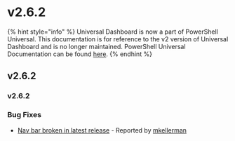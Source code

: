 # v2.6.2

{% hint style="info" %}
Universal Dashboard is now a part of PowerShell Universal. This documentation is for reference to the v2 version of Universal Dashboard and is no longer maintained. PowerShell Universal Documentation can be found [here](https://docs.ironmansoftware.com).
{% endhint %}

## v2.6.2

### v2.6.2

### Bug Fixes

* [Nav bar broken in latest release](https://github.com/ironmansoftware/universal-dashboard/issues/1188) - Reported by [mkellerman](https://github.com/mkellerman)  

